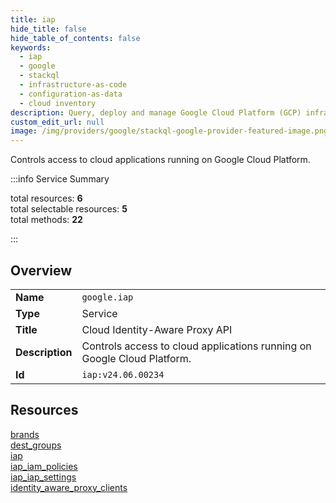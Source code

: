 ```yaml
---
title: iap
hide_title: false
hide_table_of_contents: false
keywords:
  - iap
  - google
  - stackql
  - infrastructure-as-code
  - configuration-as-data
  - cloud inventory
description: Query, deploy and manage Google Cloud Platform (GCP) infrastructure and resources using SQL
custom_edit_url: null
image: /img/providers/google/stackql-google-provider-featured-image.png
---
```


Controls access to cloud applications running on Google Cloud Platform.  
    
:::info Service Summary

<div class="row">
<div class="providerDocColumn">
<span>total resources:&nbsp;<b>6</b></span><br />
<span>total selectable resources:&nbsp;<b>5</b></span><br />
<span>total methods:&nbsp;<b>22</b></span><br />
</div>
</div>

:::

## Overview
<table><tbody>
<tr><td><b>Name</b></td><td><code>google.iap</code></td></tr>
<tr><td><b>Type</b></td><td>Service</td></tr>
<tr><td><b>Title</b></td><td>Cloud Identity-Aware Proxy API</td></tr>
<tr><td><b>Description</b></td><td>Controls access to cloud applications running on Google Cloud Platform.</td></tr>
<tr><td><b>Id</b></td><td><code>iap:v24.06.00234</code></td></tr>
</tbody></table>

## Resources
<div class="row">
<div class="providerDocColumn">
<a href="/providers/google/iap/brands/">brands</a><br />
<a href="/providers/google/iap/dest_groups/">dest_groups</a><br />
<a href="/providers/google/iap/iap/">iap</a><br />
</div>
<div class="providerDocColumn">
<a href="/providers/google/iap/iap_iam_policies/">iap_iam_policies</a><br />
<a href="/providers/google/iap/iap_iap_settings/">iap_iap_settings</a><br />
<a href="/providers/google/iap/identity_aware_proxy_clients/">identity_aware_proxy_clients</a><br />
</div>
</div>
